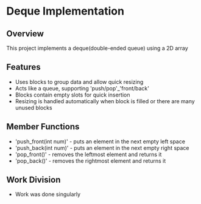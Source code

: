 # Deque Implementation

## Overview
This project implements a deque(double-ended queue) using a 2D array

## Features
- Uses blocks to group data and allow quick resizing
- Acts like a queue, supporting 'push/pop'_'front/back'
- Blocks contain empty slots for quick insertion
- Resizing is handled automatically when block is filled or there are many unused blocks

## Member Functions
- 'push_front(int num)' - puts an element in the next empty left space
- 'push_back(int num)' - puts an element in the next empty right space
- 'pop_front()' - removes the leftmost element and returns it
- 'pop_back()' - removes the rightmost element and returns it

## Work Division
- Work was done singularly
